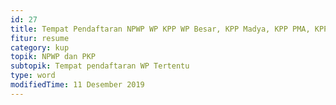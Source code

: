 ```yaml
---
id: 27
title: Tempat Pendaftaran NPWP WP KPP WP Besar, KPP Madya, KPP PMA, KPP Badora (sebelum 30 Maret 2012)
fitur: resume
category: kup
topik: NPWP dan PKP
subtopik: Tempat pendaftaran WP Tertentu
type: word
modifiedTime: 11 Desember 2019
---
```

